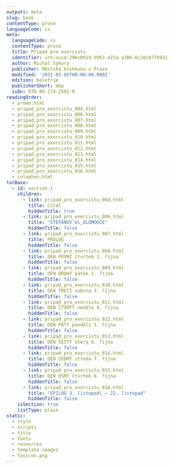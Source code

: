 ```yaml
---
outputs: meta
slug: book
contentType: prose
languageCode: cs
meta:
  languageCode: cs
  contentType: prose
  title: Případ pro exorcistu
  identifier: urn:uuid:296c0919-9963-415a-a386-6c26c077b931
  author: Michal Sýkora
  publisher: Městská knihovna v Praze
  modified: '2021-03-05T00:00:00.000Z'
  edition: beletrie
  publisherShort: mkp
  isbn: 978-80-274-2502-0
readingOrder:
  - promo.html
  - pripad_pro_exorcistu_004.html
  - pripad_pro_exorcistu_006.html
  - pripad_pro_exorcistu_007.html
  - pripad_pro_exorcistu_008.html
  - pripad_pro_exorcistu_009.html
  - pripad_pro_exorcistu_010.html
  - pripad_pro_exorcistu_011.html
  - pripad_pro_exorcistu_012.html
  - pripad_pro_exorcistu_013.html
  - pripad_pro_exorcistu_014.html
  - pripad_pro_exorcistu_015.html
  - pripad_pro_exorcistu_016.html
  - colophon.html
tocBase:
  - id: section-1
    children:
      - link: pripad_pro_exorcistu_004.html
        title: Citát
        hiddenTitle: true
      - link: pripad_pro_exorcistu_006.html
        title: "ŠTĚPÁNOV U\_OLOMOUCE"
        hiddenTitle: false
      - link: pripad_pro_exorcistu_007.html
        title: PROLOG
        hiddenTitle: false
      - link: pripad_pro_exorcistu_008.html
        title: DEN PRVNÍ čtvrtek 1. října
        hiddenTitle: false
      - link: pripad_pro_exorcistu_009.html
        title: DEN DRUHÝ pátek 2. října
        hiddenTitle: false
      - link: pripad_pro_exorcistu_010.html
        title: DEN TŘETÍ sobota 3. října
        hiddenTitle: false
      - link: pripad_pro_exorcistu_011.html
        title: DEN ČTVRTÝ neděle 4. října
        hiddenTitle: false
      - link: pripad_pro_exorcistu_012.html
        title: DEN PÁTÝ pondělí 5. října
        hiddenTitle: false
      - link: pripad_pro_exorcistu_013.html
        title: DEN ŠESTÝ úterý 6. října
        hiddenTitle: false
      - link: pripad_pro_exorcistu_014.html
        title: DEN SEDMÝ středa 7. října
        hiddenTitle: false
      - link: pripad_pro_exorcistu_015.html
        title: DEN OSMÝ čtvrtek 8. října
        hiddenTitle: false
      - link: pripad_pro_exorcistu_016.html
        title: "EPILOG 3. listopad\_– 22. listopad"
        hiddenTitle: false
    isSection: true
    listType: plain
static:
  - style
  - scripts
  - title
  - fonts
  - resources
  - template-images
  - favicon.png
---
```

